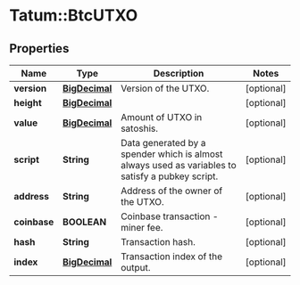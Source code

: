 # Tatum::BtcUTXO

## Properties
Name | Type | Description | Notes
------------ | ------------- | ------------- | -------------
**version** | [**BigDecimal**](BigDecimal.md) | Version of the UTXO. | [optional] 
**height** | [**BigDecimal**](BigDecimal.md) |  | [optional] 
**value** | [**BigDecimal**](BigDecimal.md) | Amount of UTXO in satoshis. | [optional] 
**script** | **String** | Data generated by a spender which is almost always used as variables to satisfy a pubkey script. | [optional] 
**address** | **String** | Address of the owner of the UTXO. | [optional] 
**coinbase** | **BOOLEAN** | Coinbase transaction - miner fee. | [optional] 
**hash** | **String** | Transaction hash. | [optional] 
**index** | [**BigDecimal**](BigDecimal.md) | Transaction index of the output. | [optional] 


